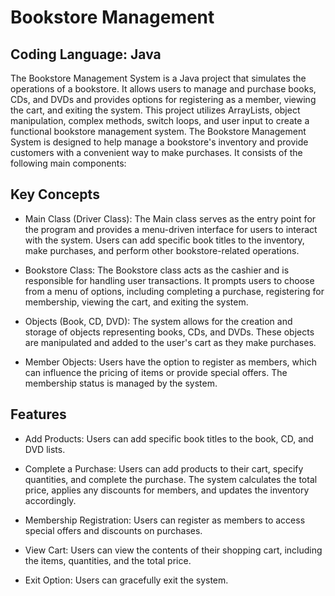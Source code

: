 # Bookstore Management
## Coding Language: Java
The Bookstore Management System is a Java project that simulates the operations of a bookstore. It allows users to manage and purchase books, CDs, and DVDs and provides options for registering as a member, viewing the cart, and exiting the system. This project utilizes ArrayLists, object manipulation, complex methods, switch loops, and user input to create a functional bookstore management system.
The Bookstore Management System is designed to help manage a bookstore's inventory and provide customers with a convenient way to make purchases. It consists of the following main components:

## Key Concepts
- Main Class (Driver Class): The Main class serves as the entry point for the program and provides a menu-driven interface for users to interact with the system. Users can add specific book titles to the inventory, make purchases, and perform other bookstore-related operations.

- Bookstore Class: The Bookstore class acts as the cashier and is responsible for handling user transactions. It prompts users to choose from a menu of options, including completing a purchase, registering for membership, viewing the cart, and exiting the system.

- Objects (Book, CD, DVD): The system allows for the creation and storage of objects representing books, CDs, and DVDs. These objects are manipulated and added to the user's cart as they make purchases.

- Member Objects: Users have the option to register as members, which can influence the pricing of items or provide special offers. The membership status is managed by the system.

## Features
- Add Products: Users can add specific book titles to the book, CD, and DVD lists.

- Complete a Purchase: Users can add products to their cart, specify quantities, and complete the purchase. The system calculates the total price, applies any discounts for members, and updates the inventory accordingly.

- Membership Registration: Users can register as members to access special offers and discounts on purchases.

- View Cart: Users can view the contents of their shopping cart, including the items, quantities, and the total price.

- Exit Option: Users can gracefully exit the system.
